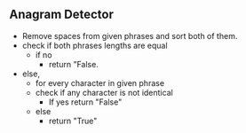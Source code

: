 ## Anagram Detector

- Remove spaces from given phrases and sort both of them.
- check if both phrases lengths are equal 
  - if no
    -  return "False.
- else,
  -  for every character in given phrase
    - check if any character is not identical 
      - If yes return "False"
  - else
    -  return "True"